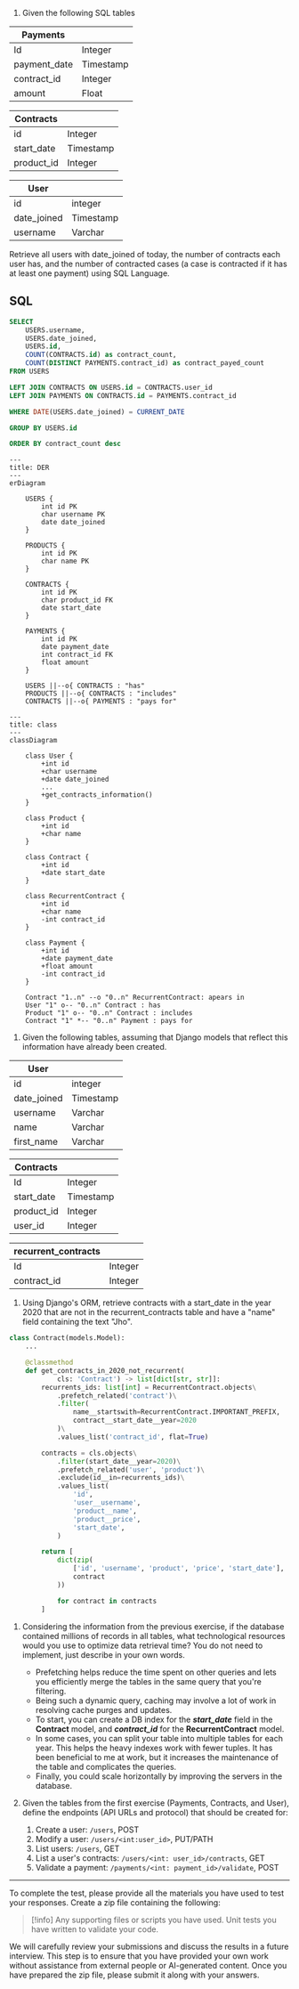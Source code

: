 1. Given the following SQL tables

| **Payments** |           |
| ------------ | --------- |
| Id           | Integer   |
| payment_date | Timestamp |
| contract_id  | Integer   |
| amount       | Float     |

| **Contracts** |           |
| ------------- | --------- |
| id            | Integer   |
| start_date    | Timestamp |
| product_id    | Integer   |

| **User**    |           |
| ----------- | --------- |
| id          | integer   |
| date_joined | Timestamp |
| username    | Varchar   |

Retrieve all users with date_joined of today, the number of contracts each user has, and the number of contracted cases (a case is contracted if it has at least one payment) using SQL Language.
## SQL
```SQL
SELECT
	USERS.username,
	USERS.date_joined,
	USERS.id,
	COUNT(CONTRACTS.id) as contract_count,
	COUNT(DISTINCT PAYMENTS.contract_id) as contract_payed_count
FROM USERS

LEFT JOIN CONTRACTS ON USERS.id = CONTRACTS.user_id
LEFT JOIN PAYMENTS ON CONTRACTS.id = PAYMENTS.contract_id

WHERE DATE(USERS.date_joined) = CURRENT_DATE

GROUP BY USERS.id

ORDER BY contract_count desc
```
```mermaid
---
title: DER
---
erDiagram

	USERS {
		int id PK
		char username PK
		date date_joined
	}

	PRODUCTS {
		int id PK
		char name PK
	}

	CONTRACTS {
		int id PK
		char product_id FK
		date start_date
	}

	PAYMENTS {
		int id PK
		date payment_date
		int contract_id FK
		float amount
	}

	USERS ||--o{ CONTRACTS : "has"
	PRODUCTS ||--o{ CONTRACTS : "includes"
	CONTRACTS ||--o{ PAYMENTS : "pays for"
```
```mermaid
---
title: class
---
classDiagram

	class User {
		+int id
		+char username
		+date date_joined
		...
		+get_contracts_information()
	}

	class Product {
		+int id
		+char name
	}

	class Contract {
		+int id
		+date start_date
	}

	class RecurrentContract {
		+int id
		+char name
		-int contract_id
	}

	class Payment {
		+int id
		+date payment_date
		+float amount
		-int contract_id
	}

	Contract "1..n" --o "0..n" RecurrentContract: apears in
	User "1" o-- "0..n" Contract : has
	Product "1" o-- "0..n" Contract : includes
	Contract "1" *-- "0..n" Payment : pays for
```
1. Given the following tables, assuming that Django models that reflect this information have already been created.

| **User**    |           |
| ----------- | --------- |
| id          | integer   |
| date_joined | Timestamp |
| username    | Varchar   |
| name        | Varchar   |
| first_name  | Varchar   |

| **Contracts** |           |
| ------------- | --------- |
| Id            | Integer   |
| start_date    | Timestamp |
| product_id    | Integer   |
| user_id       | Integer   |

| **recurrent_contracts** |         |
| ----------------------- | ------- |
| Id                      | Integer |
| contract_id             | Integer |

1. Using Django's ORM, retrieve contracts with a start_date in the year 2020 that are not in the recurrent_contracts table and have a "name" field containing the text "Jho".
```python
class Contract(models.Model):
	...

	@classmethod
	def get_contracts_in_2020_not_recurrent(
			cls: 'Contract') -> list[dict[str, str]]:
		recurrents_ids: list[int] = RecurrentContract.objects\
			.prefetch_related('contract')\
			.filter(
				name__startswith=RecurrentContract.IMPORTANT_PREFIX,
				contract__start_date__year=2020
			)\
			.values_list('contract_id', flat=True)

		contracts = cls.objects\
			.filter(start_date__year=2020)\
			.prefetch_related('user', 'product')\
			.exclude(id__in=recurrents_ids)\
			.values_list(
				'id',
				'user__username',
				'product__name',
				'product__price',
				'start_date',
			)

		return [
			dict(zip(
				['id', 'username', 'product', 'price', 'start_date'],
				contract
			))

			for contract in contracts
		]
```

1. Considering the information from the previous exercise, if the database contained millions of records in all tables, what technological resources would you use to optimize data retrieval time? You do not need to implement, just describe in your own words.
	- Prefetching helps reduce the time spent on other queries and lets you efficiently merge the tables in the same query that you're filtering.
	- Being such a dynamic query, caching may involve a lot of work in resolving cache purges and updates.
	- To start, you can create a DB index for the **_start_date_** field in the **Contract** model, and **_contract_id_** for the **RecurrentContract** model.
	- In some cases, you can split your table into multiple tables for each year. This helps the heavy indexes work with fewer tuples. It has been beneficial to me at work, but it increases the maintenance of the table and complicates the queries.
	- Finally, you could scale horizontally by improving the servers in the database.

3. Given the tables from the first exercise (Payments, Contracts, and User), define the endpoints (API URLs and protocol) that should be created for:
	1. Create a user: `/users`, POST
	2. Modify a user: `/users/<int:user_id>`, PUT/PATH
	3. List users: `/users`, GET
	4. List a user's contracts: `/users/<int: user_id>/contracts`, GET
	5. Validate a payment: `/payments/<int: payment_id>/validate`, POST
---

To complete the test, please provide all the materials you have used to test your responses. Create a zip file containing the following:

>[!info]
> Any supporting files or scripts you have used.
> Unit tests you have written to validate your code.

We will carefully review your submissions and discuss the results in a future interview. This step is to ensure that you have provided your own work without assistance from external people or AI-generated content. Once you have prepared the zip file, please submit it along with your answers.
